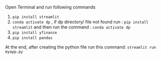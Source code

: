 Open Terminal and run following commands

1. ``` pip install streamlit ```
2. ``` conda activate dp ``` , if  dp directory/ file not found run : ``` pip install streamlit ``` and then run the command : ``` conda activate dp ``` 
4. ``` pip install yfinance ```
5. ``` pip install pandas ```

At the end, after creating the python file run this command:
``` streamlit run myapp.py ```

